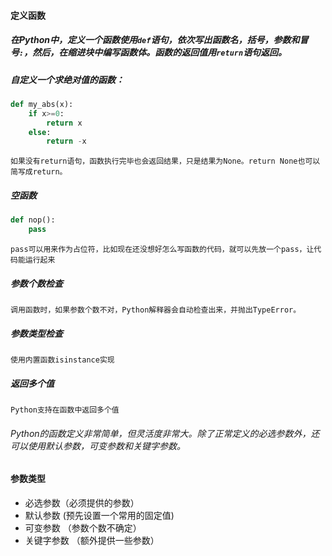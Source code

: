 #### 定义函数

##### 在Python中，定义一个函数使用`def`语句，依次写出函数名，括号，参数和冒号`:`，然后，在缩进块中编写函数体。函数的返回值用`return`语句返回。

##### 自定义一个求绝对值的函数：

```python
def my_abs(x):
    if x>=0:
        return x
    else:
        return -x
```

`如果没有return语句，函数执行完毕也会返回结果，只是结果为None。return None也可以简写成return。`

##### 空函数

```python
def nop():
    pass
```

`pass可以用来作为占位符，比如现在还没想好怎么写函数的代码，就可以先放一个pass，让代码能运行起来`

##### 参数个数检查

`调用函数时，如果参数个数不对，Python解释器会自动检查出来，并抛出TypeError。`

##### 参数类型检查

`使用内置函数isinstance实现`

##### 返回多个值

`Python支持在函数中返回多个值`



###### Python的函数定义非常简单，但灵活度非常大。除了正常定义的必选参数外，还可以使用默认参数，可变参数和关键字参数。

#### 参数类型

- 必选参数（必须提供的参数）
- 默认参数   (预先设置一个常用的固定值)
- 可变参数 （参数个数不确定）
- 关键字参数 （额外提供一些参数）

